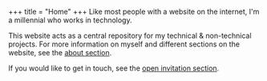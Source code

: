 +++
title = "Home"
+++
Like most people with a website on the internet, I'm a millennial who works in technology. 

This website acts as a central repository for my technical & non-technical projects. For more information on myself and different sections on the website, see the [about section](/about).

If you would like to get in touch, see the [open invitation section](/open-invitation).
